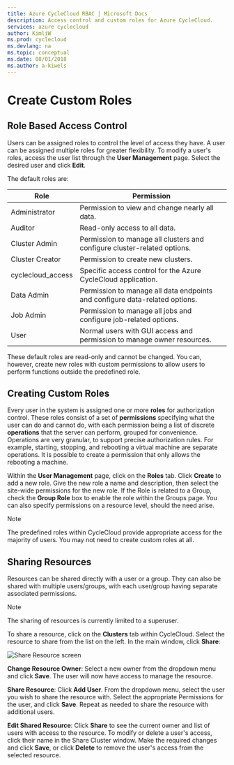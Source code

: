 ```yaml
---
title: Azure CycleCloud RBAC | Microsoft Docs
description: Access control and custom roles for Azure CycleCloud.
services: azure cyclecloud
author: KimliW
ms.prod: cyclecloud
ms.devlang: na
ms.topic: conceptual
ms.date: 08/01/2018
ms.author: a-kiwels
---
```


# Create Custom Roles

## Role Based Access Control

Users can be assigned roles to control the level of access they have. A user can be assigned multiple roles for greater flexibility. To modify a user's roles, access the user list through the **User Management** page. Select the desired user and click **Edit**.

The default roles are:

| Role               | Permission                                                                  |
| ------------------ | --------------------------------------------------------------------------- |
| Administrator      | Permission to view and change nearly all data.                              |
| Auditor            | Read-only access to all data.                                               |
| Cluster Admin      | Permission to manage all clusters and configure cluster-related options.    |
| Cluster Creator    | Permission to create new clusters.                                          |
| cyclecloud_access  | Specific access control for the Azure CycleCloud application.               |
| Data Admin         | Permission to manage all data endpoints and configure data-related options. |
| Job Admin          | Permission to manage all jobs and configure job-related options.            |
| User               | Normal users with GUI access and permission to manage owner resources.      |

These default roles are read-only and cannot be changed. You can, however, create new roles with custom permissions to allow users to perform functions outside the predefined role.

## Creating Custom Roles

Every user in the system is assigned one or more **roles** for authorization control. These roles consist of a set of **permissions** specifying what the user can do and cannot do, with each permission being a list of discrete **operations** that the server can perform, grouped for convenience. Operations are very granular, to support precise authorization rules. For example, starting, stopping, and rebooting a virtual machine are separate operations. It is possible to create a permission that only allows the rebooting a machine.

Within the **User Management** page, click on the **Roles** tab. Click **Create** to add a new role. Give the new role a name and description, then select the site-wide permissions for the new role. If the Role is related to a Group, check the **Group Role** box to enable the role within the Groups page. You can also specify permissions on a resource level, should the need arise.

> [!NOTE]
>The predefined roles within CycleCloud provide appropriate access for the majority of users. You may not need to create custom roles at all.

## Sharing Resources

Resources can be shared directly with a user or a group. They can also be shared with multiple users/groups, with each user/group having separate associated permissions.

> [!NOTE]
> The sharing of resources is currently limited to a superuser.

To share a resource, click on the **Clusters** tab within CycleCloud. Select the resource to
share from the list on the left. In the main window, click **Share**:

![Share Resource screen](~/images/share.png)

**Change Resource Owner**: Select a new owner from the dropdown menu and click **Save**. The user will
now have access to manage the resource.

**Share Resource**: Click **Add User**. From the dropdown menu, select the user you wish to share
the resource with. Select the appropriate Permissions for the user, and click **Save**. Repeat as
needed to share the resource with additional users.

**Edit Shared Resource**: Click **Share** to see the current owner and list of users with access
to the resource. To modify or delete a user's access, click their name in the Share Cluster window.
Make the required changes and click **Save**, or click **Delete** to remove the user's access from
the selected resource.
